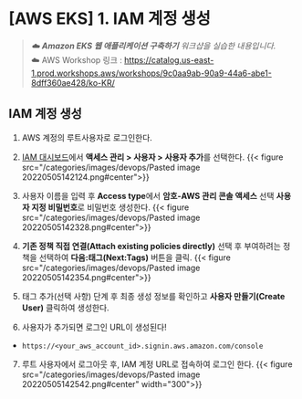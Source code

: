 # [AWS EKS] 1. IAM 계정 생성


> _☁️  **Amazon EKS 웹 애플리케이션 구축하기** 워크샵을 실습한 내용입니다._\
> ☁️  AWS Workshop 링크 : https://catalog.us-east-1.prod.workshops.aws/workshops/9c0aa9ab-90a9-44a6-abe1-8dff360ae428/ko-KR/

## IAM 계정 생성
1. AWS 계정의 루트사용자로 로그인한다.
2. [IAM 대시보드](https://us-east-1.console.aws.amazon.com/iamv2/home#/home)에서 **액세스 관리 > 사용자 > 사용자 추가**를 선택한다.
{{< figure src="/categories/images/devops/Pasted image 20220505142124.png#center">}}

3. 사용자 이름을 입력 후 **Access type**에서 **암호-AWS 관리 콘솔 액세스** 선택 **사용자 지정 비밀번호**로 비밀번호 생성한다. 
{{< figure src="/categories/images/devops/Pasted image 20220505142328.png#center">}}

4. **기존 정책 직접 연결(Attach existing policies directly)** 선택 후 부여하려는 정책을 선택하여 **다음:태그(Next:Tags)** 버튼을 클릭.
{{< figure src="/categories/images/devops/Pasted image 20220505142354.png#center">}}

5. 태그 추가(선택 사항) 단계 후 최종 생성 정보를 확인하고 **사용자 만들기(Create User)** 클릭하여 생성한다.

6. 사용자가 추가되면 로그인 URL이 생성된다!
- `https://<your_aws_account_id>.signin.aws.amazon.com/console`

7. 루트 사용자에서 로그아웃 후, IAM 계정 URL로 접속하여 로그인 한다.
{{< figure src="/categories/images/devops/Pasted image 20220505142542.png#center" width="300">}}
